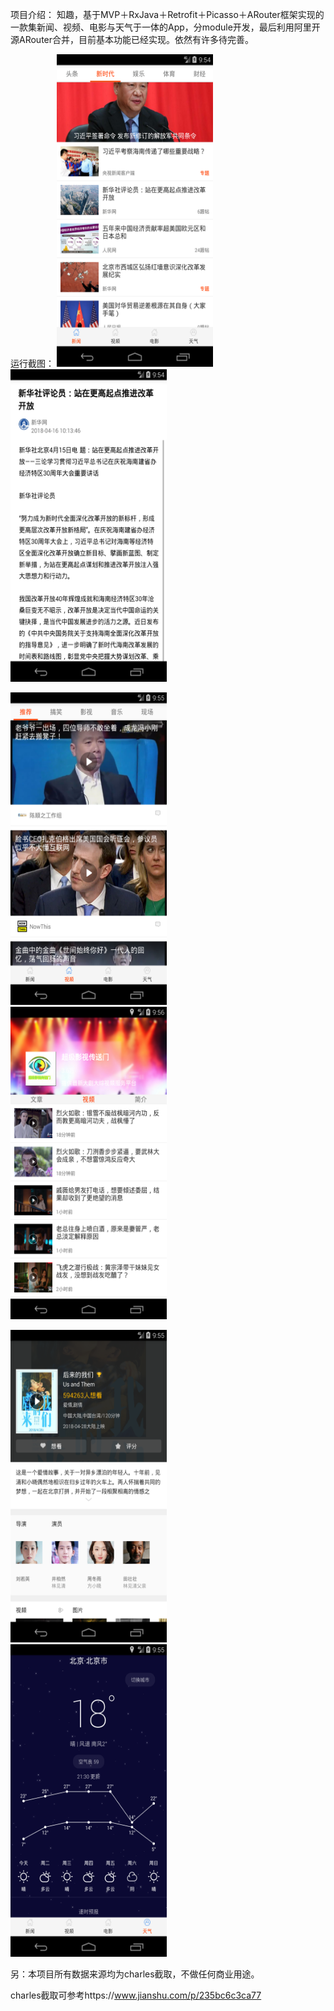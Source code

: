 项目介绍：
知趣，基于MVP＋RxJava＋Retrofit＋Picasso＋ARouter框架实现的一款集新闻、视频、电影与天气于一体的App，分module开发，最后利用阿里开源ARouter合并，目前基本功能已经实现。依然有许多待完善。

运行截图：
<img src="screenshot/1.png" width = "250" height="500" /> &nbsp; <img src="screenshot/2.png" width = "250" height="500" />

<img src="screenshot/3.png" width = "250" height="500" /> &nbsp;<img src="screenshot/4.png" width = "250" height="500" />

<img src="screenshot/5.png" width = "250" height="500" /> &nbsp;<img src="screenshot/6.png" width = "250" height="500" />


另：本项目所有数据来源均为charles截取，不做任何商业用途。

charles截取可参考https://www.jianshu.com/p/235bc6c3ca77
